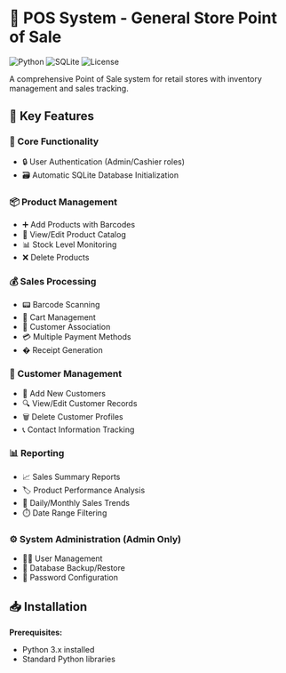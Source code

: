 # 🛒 POS System - General Store Point of Sale

![Python](https://img.shields.io/badge/Python-3.x-blue)
![SQLite](https://img.shields.io/badge/SQLite-Database-green)
![License](https://img.shields.io/badge/License-MIT-orange)

A comprehensive Point of Sale system for retail stores with inventory management and sales tracking.

## 🌟 Key Features

### 🔐 Core Functionality
- 🔒 User Authentication (Admin/Cashier roles)
- 🗃️ Automatic SQLite Database Initialization

### 📦 Product Management
- ➕ Add Products with Barcodes
- 👀 View/Edit Product Catalog
- 📊 Stock Level Monitoring
- ❌ Delete Products

### 💰 Sales Processing
- 📟 Barcode Scanning
- 🛒 Cart Management
- 👥 Customer Association
- 💳 Multiple Payment Methods
- � Receipt Generation

### 👥 Customer Management
- 📝 Add New Customers
- 🔍 View/Edit Customer Records
- 🗑️ Delete Customer Profiles
- 📞 Contact Information Tracking

### 📊 Reporting
- 📈 Sales Summary Reports
- 🏷️ Product Performance Analysis
- 📅 Daily/Monthly Sales Trends
- ⏱️ Date Range Filtering

### ⚙️ System Administration (Admin Only)
- 👨‍💼 User Management
- 💾 Database Backup/Restore
- 🔑 Password Configuration

## 📥 Installation
**Prerequisites:**
- Python 3.x installed
- Standard Python libraries
